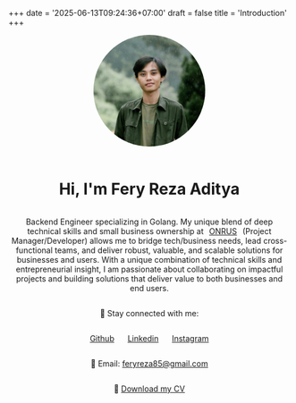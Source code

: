 +++
date = '2025-06-13T09:24:36+07:00'
draft = false
title = 'Introduction'
+++

<div style="display: flex; flex-direction: column; align-items: center; text-align: center;">
    <img src="/images/me.jpeg" alt="My Photo" style="width: 200px; border-radius: 50%; margin-bottom: 20px;">
    <h1>Hi, I'm Fery Reza Aditya</h1>
    <p>Backend Engineer specializing in Golang. My unique blend of deep technical skills and small business ownership at<a href="https://shopee.co.id/onrus" target="_blank" style="margin: 0 10px;">ONRUS</a>(Project Manager/Developer) allows me to bridge tech/business needs, lead cross-functional teams, and deliver robust, valuable, and scalable solutions for businesses and users. With a unique combination of technical skills and entrepreneurial insight, I am passionate about collaborating on impactful projects and building solutions that deliver value to both businesses and end users.
</p>
    <p>📱 Stay connected with me:</p>
    <p>
        <a href="https://github.com/ferza17" target="_blank" style="margin: 0 10px;">Github</a>
        <a href="https://www.linkedin.com/in/fery-aditya" target="_blank" style="margin: 0 10px;">Linkedin</a>
        <a href="https://www.instagram.com/feryrz/" target="_blank" style="margin: 0 10px;">Instagram</a>
    </p>
    <p>📧 Email: <a href="mailto:feryreza85@gmail.com" style="margin: 0;">feryreza85@gmail.com</a></p>
    <p>📄 <a href="/ferza-me/pdf/resume.pdf" download="fery_reza_aditya-resume.pdf" style="margin: 0;">Download my CV</a></p>   
</div>